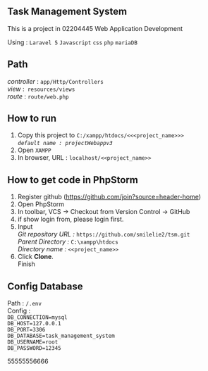 ## Task Management System

This is a project in 02204445 Web Application Development

Using : `Laravel 5` `Javascript` `css` `php` `mariaDB`

## Path

_controller_ : `app/Http/Controllers`  
_view_ :` resources/views`  
_route_ : `route/web.php`

## How to run
1. Copy this project to `C:/xampp/htdocs/<<<project_name>>>`  
_`default name : projectWebappv3`_
2. Open `XAMPP`
3. In browser, URL : `localhost/<<project_name>>`

## How to get code in PhpStorm
1. Register github (https://github.com/join?source=header-home)
2. Open PhpStorm
3. In toolbar, VCS -> Checkout from Version Control -> GitHub
4. if show login from, please login first.
5. Input  
*Git repository URL :* `https://github.com/smilelie2/tsm.git`  
_Parent Directory :_ `C:\xampp\htdocs`  
_Directory name :_ `<<project_name>>`
6. Click **Clone**.  
Finish

## Config Database
Path : `/.env`  
Config :  
`DB_CONNECTION=mysql`  
`DB_HOST=127.0.0.1`  
`DB_PORT=3306`  
`DB_DATABASE=task_management_system`  
`DB_USERNAME=root`  
`DB_PASSWORD=12345`    

55555556666
